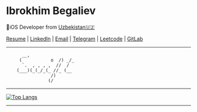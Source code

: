 # Ibrokhim Begaliev
iOS Developer  from  [Uzbekistan🇺🇿](https://en.wikipedia.org/wiki/Uzbekistan)



[Resume](https://ibegaliev.notion.site/Ibrokhim-Begaliev-7b930f80d29f42a2a5389d738d8ced64) |
[LinkedIn](https://www.linkedin.com/in/ibegaliev/) |
[Email](ibrohimbek2048@gmail.com) |
[Telegram](https://t.me/ibrokhims) |
[Leetcode](https://leetcode.com/ibegaliev/) | 
[GitLab](https://gitlab.com/ibegaliev)

---

          __,
         (           o  /) _/_
          `.  , , , ,  //  /
        (___)(_(_/_(_ //_ (__
                     /)
                    (/

---
[![Top Langs](https://github-readme-stats.vercel.app/api/top-langs/?username=ibegaliev&layout=compact)](https://github.com/anuraghazra/github-readme-stats)
  
---
  
